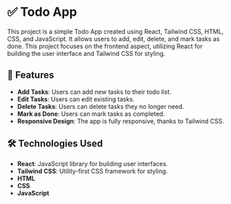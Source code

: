# ✅ Todo App

This project is a simple Todo App created using React, Tailwind CSS, HTML, CSS, and JavaScript. It allows users to add, edit, delete, and mark tasks as done. This project focuses on the frontend aspect, utilizing React for building the user interface and Tailwind CSS for styling.

## 🚀 Features

- **Add Tasks**: Users can add new tasks to their todo list.
- **Edit Tasks**: Users can edit existing tasks.
- **Delete Tasks**: Users can delete tasks they no longer need.
- **Mark as Done**: Users can mark tasks as completed.
- **Responsive Design**: The app is fully responsive, thanks to Tailwind CSS.

## 🛠️ Technologies Used

- **React**: JavaScript library for building user interfaces.
- **Tailwind CSS**: Utility-first CSS framework for styling.
- **HTML**
- **CSS**
- **JavaScript**
